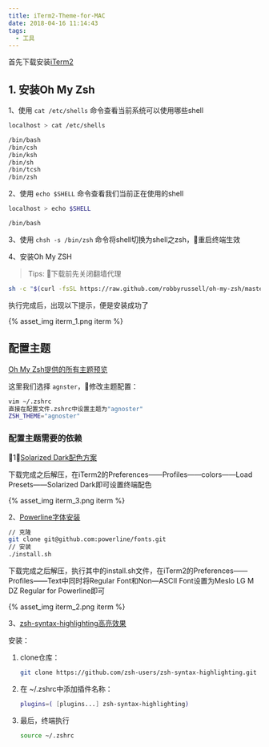 ```yaml
---
title: iTerm2-Theme-for-MAC
date: 2018-04-16 11:14:43
tags:
  - 工具
---
```


首先下载安装[iTerm2](https://www.iterm2.com/)

## 1. 安装Oh My Zsh

1、使用 `cat /etc/shells` 命令查看当前系统可以使用哪些shell

``` bash
localhost > cat /etc/shells

/bin/bash
/bin/csh
/bin/ksh
/bin/sh
/bin/tcsh
/bin/zsh
```

2、使用 `echo $SHELL` 命令查看我们当前正在使用的shell

``` bash
localhost > echo $SHELL

/bin/bash
```

3、使用 `chsh -s /bin/zsh` 命令将shell切换为shell之zsh，重启终端生效

4、安装Oh My ZSH

> Tips: 下载前先关闭翻墙代理

``` bash
sh -c "$(curl -fsSL https://raw.github.com/robbyrussell/oh-my-zsh/master/tools/install.sh)"
```

执行完成后，出现以下提示，便是安装成功了

{% asset_img iterm_1.png iterm %}

## 配置主题

[Oh My Zsh提供的所有主题预览](https://github.com/robbyrussell/oh-my-zsh/wiki/Themes)

这里我们选择 `agnster`，修改主题配置：

``` bash
vim ~/.zshrc
直接在配置文件.zshrc中设置主题为"agnoster"
ZSH_THEME="agnoster"
```

### 配置主题需要的依赖

1、[Solarized Dark配色方案](http://ethanschoonover.com/solarized)

下载完成之后解压，在iTerm2的Preferences——Profiles——colors——Load Presets——Solarized Dark即可设置终端配色

{% asset_img iterm_3.png iterm %}

2、[Powerline字体安装](https://github.com/powerline/fonts)

``` bash
// 克隆
git clone git@github.com:powerline/fonts.git
// 安装
./install.sh
```

下载完成之后解压，执行其中的install.sh文件，在iTerm2的Preferences——Profiles——Text中同时将Regular Font和Non—ASCII Font设置为Meslo LG M DZ Regular for Powerline即可

{% asset_img iterm_2.png iterm %}

3、[zsh-syntax-highlighting高亮效果](https://github.com/zsh-users/zsh-syntax-highlighting)

安装：

1. clone仓库：

    ``` bash
    git clone https://github.com/zsh-users/zsh-syntax-highlighting.git ${ZSH_CUSTOM:-~/.oh-my-zsh/custom}/plugins/zsh-syntax-highlighting
    ```
2. 在 ~/.zshrc中添加插件名称：

    ``` bash
    plugins=( [plugins...] zsh-syntax-highlighting)
    ```
3. 最后，终端执行

    ``` bash
    source ~/.zshrc
    ```
